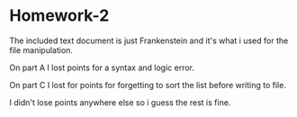# Homework-2
The included text document is just Frankenstein and it's what i used for the file manipulation.

On part A I lost points for a syntax and logic error.

On part C I lost for points for forgetting to sort the list before writing to file.

I didn't lose points anywhere else so i guess the rest is fine.
